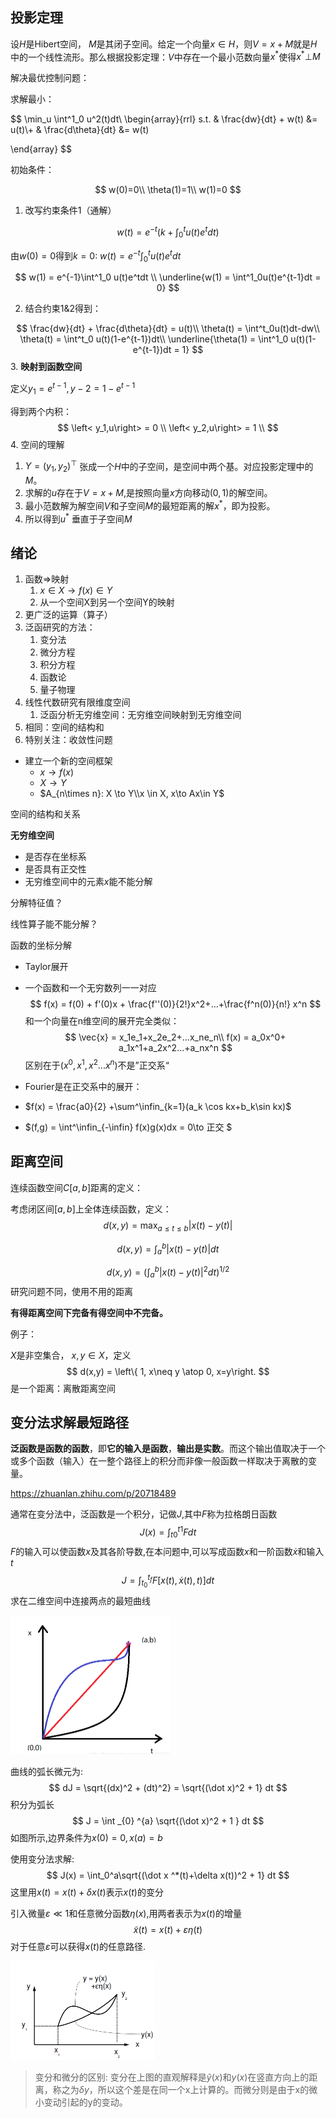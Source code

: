 ## 投影定理

设$H$是Hibert空间， $M$是其闭子空间。给定一个向量$x\in H$，则$V=x+M$就是$H$中的一个线性流形。那么根据投影定理：$V$中存在一个最小范数向量$x^*$使得$x^* \bot M$

解决最优控制问题：

求解最小：

$$
\min_u \int^1_0 u^2(t)dt\\
\begin{array}{rrl}
s.t. & \frac{dw}{dt} + w(t) &= u(t)\\+
 & \frac{d\theta}{dt} &= w(t)

\end{array}
$$

初始条件：

$$
w(0)=0\\
\theta(1)=1\\
w(1)=0
$$

1. 改写约束条件1（通解）

$$
w(t) = e^{-t}(k + \int^t_0 u(t)e^t dt)
$$

由$w(0)=0$得到$k=0$: $w(t) = e^{-t}\int^t_0u(t)e^tdt$

$$
w(1) = e^{-1}\int^1_0 u(t)e^tdt \\
\underline{w(1) = \int^1_0u(t)e^{t-1}dt = 0}
$$

2. 结合约束1&2得到：

$$
\frac{dw}{dt} + \frac{d\theta}{dt} = u(t)\\
   \theta(t) = \int^t_0u(t)dt-dw\\
   \theta(t)  = \int^t_0 u(t)(1-e^{t-1})dt\\
   \underline{\theta(1)  = \int^1_0 u(t)(1-e^{t-1})dt = 1}
$$
3. **映射到函数空间**

   定义$y_1 = e^{t-1}, y-2 = 1-e^{t-1}$

   得到两个内积：
$$
   \left< y_1,u\right> = 0 \\
   \left< y_2,u\right> = 1 \\
$$
4. 空间的理解

   1. $Y=(y_1,y_2)^\top$ 张成一个$H$中的子空间，是空间中两个基。对应投影定理中的$M$。
   2. 求解的$u$存在于$V=x+M$,是按照向量$x$方向移动$(0,1)$的解空间。
   3. 最小范数解为解空间$V$和子空间$M$的最短距离的解$x^*$，即为投影。
   4. 所以得到$u^*$ 垂直于子空间$M$

## 绪论

1. 函数$\Rightarrow$映射
   1. $x \in X \to f(x) \in Y$
   2. 从一个空间X到另一个空间Y的映射
2. 更广泛的运算（算子）
3. 泛函研究的方法：
   1. 变分法
   2. 微分方程
   3. 积分方程
   4. 函数论
   5. 量子物理
4. 线性代数研究有限维度空间
   1. 泛函分析无穷维空间：无穷维空间映射到无穷维空间
5. 相同：空间的结构和
6. 特别关注：收敛性问题

- 建立一个新的空间框架
  - $x \to f(x)$
  - $X \to Y$
  - $A_{n\times n}: X \to Y\\x \in X, x\to Ax\in Y$

空间的结构和关系

**无穷维空间**

- 是否存在坐标系
- 是否具有正交性
- 无穷维空间中的元素$x$能不能分解

分解特征值？

线性算子能不能分解？

函数的坐标分解

- Taylor展开
- 一个函数和一个无穷数列一一对应
$$
f(x) = f(0) + f'(0)x + \frac{f''(0)}{2!}x^2+...+\frac{f^n(0)}{n!} x^n
$$
和一个向量在n维空间的展开完全类似：
$$
\vec{x} = x_1e_1+x_2e_2+...x_ne_n\\
f(x) = a_0x^0+ a_1x^1+a_2x^2...+a_nx^n
$$
区别在于$(x^0, x^1,x^2...x^n)$不是”正交系“

- Fourier是在正交系中的展开：
- $f(x) = \frac{a0}{2} +\sum^\infin_{k=1}(a_k \cos kx+b_k\sin kx)$
- $(f,g) = \int^\infin_{-\infin} f(x)g(x)dx = 0\to 正交  $

## 距离空间

连续函数空间$C[a,b]$距离的定义：

考虑闭区间$[a,b]$上全体连续函数，定义：
$$
d(x,y)=\max_{a\leq t\leq b}|x(t)-y(t)|
$$

$$
d(x,y) = \int^b_a|x(t)-y(t)|dt
$$

$$
d(x,y) = (\int^b_a | x(t)-y(t)|^2 dt)^{1/2}
$$
研究问题不同，使用不用的距离

**有得距离空间下完备有得空间中不完备。**

例子：

$X$是非空集合， $x,y\in X$，定义
$$
d(x,y) = \left\{ 1,  x\neq y \atop 0, x=y\right.
$$
是一个距离：离散距离空间



## 变分法求解最短路径

**泛函数是函数的函数**，即**它的输入是函数**，**输出是实数**。而这个输出值取决于一个或多个函数（输入）在一整个路径上的积分而非像一般函数一样取决于离散的变量。

https://zhuanlan.zhihu.com/p/20718489

通常在变分法中，泛函数是一个积分，记做$J$,其中$F$称为拉格朗日函数
$$
J(x) = \int^{t1}_{t0} Fdt
$$
$F$的输入可以使函数$x$及其各阶导数,在本问题中,可以写成函数$x$和一阶函数$\dot x$和输入$t$
$$
J = \int^{t_f}_{t_0} F[x(t), \dot x(t), t)]dt
$$
求在二维空间中连接两点的最短曲线

<img src="image-20210603205441887.png" alt="image-20210603205441887" style="zoom:50%;" />



曲线的弧长微元为:
$$
dJ = \sqrt{(dx)^2 + (dt)^2} = \sqrt{(\dot x)^2 + 1} dt
$$
积分为弧长
$$
J = \int _{0} ^{a} \sqrt{(\dot x)^2 + 1 } dt
$$
如图所示,边界条件为$x(0)=0,x(a)=b$

使用变分法求解:
$$
J(x) = \int_0^a\sqrt{(\dot x ^*(t)+\delta x(t))^2 + 1} dt
$$
这里用$x(t) = x(t) + \delta x(t)$表示$x(t)$的变分





引入微量$\varepsilon \ll 1$和任意微分函数$\eta(x)$,用两者表示为$x(t)$的增量
$$
\tilde x(t) = x(t) + \varepsilon \eta(t)
$$
对于任意$\varepsilon$可以获得$x(t)$的任意路径.

<img src="image-20210603211703094.png" alt="image-20210603211703094" style="zoom:50%;" />

> 变分和微分的区别:  变分在上图的直观解释是$\tilde y(x)$和$y(x)$在竖直方向上的距离，称之为$\delta y$，所以这个差是在同一个x上计算的。而微分则是由于x的微小变动引起的y的变动。





